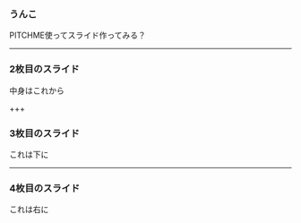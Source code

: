 ### うんこ

PITCHME使ってスライド作ってみる？

---

### 2枚目のスライド

中身はこれから

+++

### 3枚目のスライド
これは下に

---

### 4枚目のスライド

これは右に
